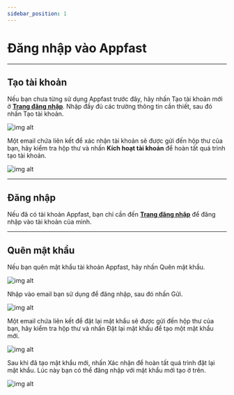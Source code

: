 ```yaml
---
sidebar_position: 1
---
```


# Đăng nhập vào Appfast

---

## Tạo tài khoản

Nếu bạn chưa từng sử dụng Appfast trước đây, hãy nhấn Tạo tài khoản mới ở **[Trang đăng nhập](https://dashboard.appfast.io/user/login?redirect=%2F)**. Nhập đầy đủ các trường thông tin cần thiết, sau đó nhấn Tạo tài khoản.

![img alt](/img/start/sign-in/200507-dang-nhap-vao-appfast-01.jpeg)

Một email chứa liên kết để xác nhận tài khoản sẽ được gửi đến hộp thư của bạn, hãy kiểm tra hộp thư và nhấn **Kích hoạt tài khoản** để hoàn tất quá trình tạo tài khoản.

![img alt](/img/start/sign-in/200507-dang-nhap-vao-appfast-02.jpeg)

---

## Đăng nhập

Nếu đã có tài khoản Appfast, bạn chỉ cần đến **[Trang đăng nhập](https://dashboard.appfast.io/user/login?redirect=%2F)** để đăng nhập vào tài khoản của mình.

---
## Quên mật khẩu
Nếu bạn quên mật khẩu tài khoản Appfast, hãy nhấn Quên mật khẩu.

![img alt](/img/start/sign-in/200507-dang-nhap-vao-appfast-03.jpeg)

Nhập vào email bạn sử dụng để đăng nhập, sau đó nhấn Gửi.

![img alt](/img/start/sign-in/200507-dang-nhap-vao-appfast-04.jpeg)

Một email chứa liên kết để đặt lại mật khẩu sẽ được gửi đến hộp thư của bạn, hãy kiểm tra hộp thư và nhấn Đặt lại mật khẩu để tạo một mật khẩu mới.

![img alt](/img/start/sign-in/200507-dang-nhap-vao-appfast-05.jpeg)

Sau khi đã tạo mật khẩu mới, nhấn Xác nhận để hoàn tất quá trình đặt lại mật khẩu. Lúc này bạn có thể đăng nhập với mật khẩu mới tạo ở trên.

![img alt](/img/start/sign-in/200507-dang-nhap-vao-appfast-06.jpeg)